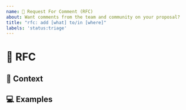 ```yaml
---
name: 💬 Request For Comment (RFC)
about: Want comments from the team and community on your proposal?
title: "rfc: add [what] to/in [where]"
labels: 'status:triage'
---
```


<!---
Thanks for filing an issue 😄 ! Before you submit, please read the following:

Search open/closed issues before submitting. Someone may have created a similar RFC before.
-->

# 💬 RFC

<!--- Provide a detailed summary of the issue here -->

## 🔦 Context

<!--- What are you trying to accomplish? How has not having this feature affected you? -->
<!--- What alternatives have you considered? What are you trying to accomplish? -->
<!--- Providing context helps us come up with a solution that is most useful in the real world -->

## 💻 Examples

<!-- Examples help us understand the requested feature better -->
<!-- Attach screenshots or images if they would add detail to your request -->